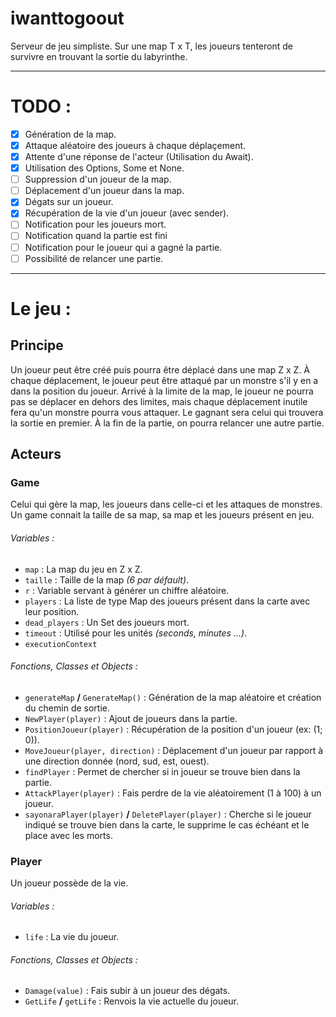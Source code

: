 # iwanttogoout

Serveur de jeu simpliste. Sur une map T x T, les joueurs tenteront de survivre en trouvant la sortie du labyrinthe.

--------------------------------------------------------------------------------

# TODO :
- [X] Génération de la map.
- [X] Attaque aléatoire des joueurs à chaque déplaçement.
- [X] Attente d'une réponse de l'acteur (Utilisation du Await).
- [X] Utilisation des Options, Some et None.
- [ ] Suppression d'un joueur de la map.
- [ ] Déplacement d'un joueur dans la map.
- [X] Dégats sur un joueur.
- [X] Récupération de la vie d'un joueur (avec sender).
- [ ] Notification pour les joueurs mort.
- [ ] Notification quand la partie est fini
- [ ] Notification pour le joueur qui a gagné la partie.
- [ ] Possibilité de relancer une partie.

--------------------------------------------------------------------------------

# Le jeu :

## Principe
Un joueur peut être créé puis pourra être déplacé dans une map Z x Z. À chaque déplacement, le joueur peut être attaqué par un monstre s'il y en a dans la position du joueur. Arrivé à la limite de la map, le joueur ne pourra pas se déplacer en dehors des limites, mais chaque déplacement inutile fera qu'un monstre pourra vous attaquer. Le gagnant sera celui qui trouvera la sortie en premier. À la fin de la partie, on pourra relancer une autre partie.

## Acteurs

### Game

Celui qui gère la map, les joueurs dans celle-ci et les attaques de monstres. Un game connait la taille de sa map, sa map et les joueurs présent en jeu.

###### Variables :
- `map` : La map du jeu en Z x Z.
- `taille` : Taille de la map *(6 par défault)*. 
- `r` : Variable servant à générer un chiffre aléatoire.
- `players` : La liste de type Map des joueurs présent dans la carte avec leur position.
- `dead_players` : Un Set des joueurs mort.
- `timeout` : Utilisé pour les unités *(seconds, minutes ...)*.
- `executionContext`

###### Fonctions, Classes et Objects :
- `generateMap` **/** `GenerateMap()` : Génération de la map aléatoire et création du chemin de sortie.
- `NewPlayer(player)` : Ajout de joueurs dans la partie.
- `PositionJoueur(player)` : Récupération de la position d'un joueur (ex: (1; 0)).
- `MoveJoueur(player, direction)` : Déplacement d'un joueur par rapport à une direction donnée (nord, sud, est, ouest).
- `findPlayer` : Permet de chercher si in joueur se trouve bien dans la partie.
- `AttackPlayer(player)` : Fais perdre de la vie aléatoirement (1 à 100) à un joueur.
- `sayonaraPlayer(player)` **/** `DeletePlayer(player)` : Cherche si le joueur indiqué se trouve bien dans la carte, le supprime le cas échéant et le place avec les morts.

### Player

Un joueur possède de la vie.

###### Variables :
- `life` : La vie du joueur.

###### Fonctions, Classes et Objects :
- `Damage(value)` : Fais subir à un joueur des dégats.
- `GetLife` **/** `getLife` : Renvois la vie actuelle du joueur.
